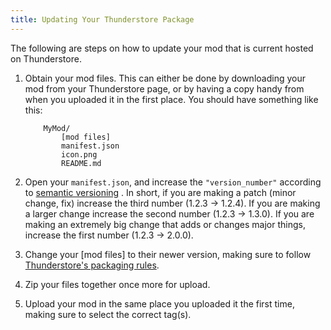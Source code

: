 ```yaml
---
title: Updating Your Thunderstore Package
---
```


The following are steps on how to update your mod that is current hosted on Thunderstore.

1. Obtain your mod files. This can either be done by downloading your mod from your Thunderstore page, or by having a
   copy handy from when you uploaded it in the first place. You should have something like this:

    ```text
        MyMod/
            [mod files]
            manifest.json
            icon.png
            README.md
    ```

2. Open your `manifest.json`, and increase the `"version_number"` according to [semantic versioning](https://semver.org)
   . In short, if you are making a patch (minor change, fix) increase the third number (1.2.3 -> 1.2.4). If you are
   making a larger change increase the second number (1.2.3 -> 1.3.0). If you are making an extremely big change that
   adds or changes major things, increase the first number (1.2.3 -> 2.0.0).
3. Change your [mod files] to their newer version, making sure to follow [Thunderstore's packaging rules](creating.md).
4. Zip your files together once more for upload.
5. Upload your mod in the same place you uploaded it the first time, making sure to select the correct tag(s).
